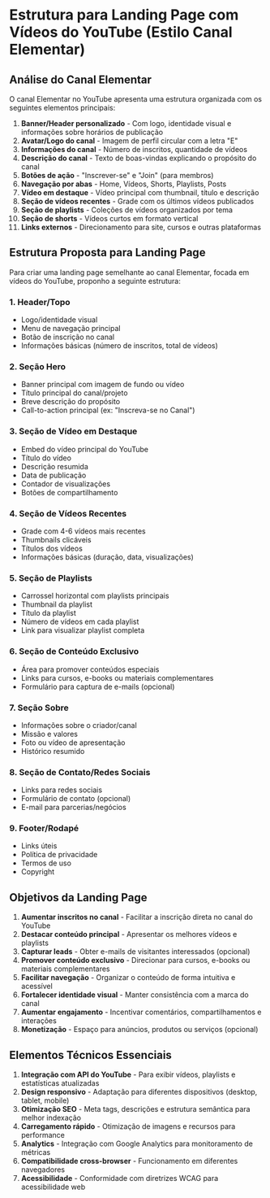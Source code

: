 # Estrutura para Landing Page com Vídeos do YouTube (Estilo Canal Elementar)

## Análise do Canal Elementar

O canal Elementar no YouTube apresenta uma estrutura organizada com os seguintes elementos principais:

1. **Banner/Header personalizado** - Com logo, identidade visual e informações sobre horários de publicação
2. **Avatar/Logo do canal** - Imagem de perfil circular com a letra "E"
3. **Informações do canal** - Número de inscritos, quantidade de vídeos
4. **Descrição do canal** - Texto de boas-vindas explicando o propósito do canal
5. **Botões de ação** - "Inscrever-se" e "Join" (para membros)
6. **Navegação por abas** - Home, Vídeos, Shorts, Playlists, Posts
7. **Vídeo em destaque** - Vídeo principal com thumbnail, título e descrição
8. **Seção de vídeos recentes** - Grade com os últimos vídeos publicados
9. **Seção de playlists** - Coleções de vídeos organizados por tema
10. **Seção de shorts** - Vídeos curtos em formato vertical
11. **Links externos** - Direcionamento para site, cursos e outras plataformas

## Estrutura Proposta para Landing Page

Para criar uma landing page semelhante ao canal Elementar, focada em vídeos do YouTube, proponho a seguinte estrutura:

### 1. Header/Topo
- Logo/identidade visual
- Menu de navegação principal
- Botão de inscrição no canal
- Informações básicas (número de inscritos, total de vídeos)

### 2. Seção Hero
- Banner principal com imagem de fundo ou vídeo
- Título principal do canal/projeto
- Breve descrição do propósito
- Call-to-action principal (ex: "Inscreva-se no Canal")

### 3. Seção de Vídeo em Destaque
- Embed do vídeo principal do YouTube
- Título do vídeo
- Descrição resumida
- Data de publicação
- Contador de visualizações
- Botões de compartilhamento

### 4. Seção de Vídeos Recentes
- Grade com 4-6 vídeos mais recentes
- Thumbnails clicáveis
- Títulos dos vídeos
- Informações básicas (duração, data, visualizações)

### 5. Seção de Playlists
- Carrossel horizontal com playlists principais
- Thumbnail da playlist
- Título da playlist
- Número de vídeos em cada playlist
- Link para visualizar playlist completa

### 6. Seção de Conteúdo Exclusivo
- Área para promover conteúdos especiais
- Links para cursos, e-books ou materiais complementares
- Formulário para captura de e-mails (opcional)

### 7. Seção Sobre
- Informações sobre o criador/canal
- Missão e valores
- Foto ou vídeo de apresentação
- Histórico resumido

### 8. Seção de Contato/Redes Sociais
- Links para redes sociais
- Formulário de contato (opcional)
- E-mail para parcerias/negócios

### 9. Footer/Rodapé
- Links úteis
- Política de privacidade
- Termos de uso
- Copyright

## Objetivos da Landing Page

1. **Aumentar inscritos no canal** - Facilitar a inscrição direta no canal do YouTube
2. **Destacar conteúdo principal** - Apresentar os melhores vídeos e playlists
3. **Capturar leads** - Obter e-mails de visitantes interessados (opcional)
4. **Promover conteúdo exclusivo** - Direcionar para cursos, e-books ou materiais complementares
5. **Facilitar navegação** - Organizar o conteúdo de forma intuitiva e acessível
6. **Fortalecer identidade visual** - Manter consistência com a marca do canal
7. **Aumentar engajamento** - Incentivar comentários, compartilhamentos e interações
8. **Monetização** - Espaço para anúncios, produtos ou serviços (opcional)

## Elementos Técnicos Essenciais

1. **Integração com API do YouTube** - Para exibir vídeos, playlists e estatísticas atualizadas
2. **Design responsivo** - Adaptação para diferentes dispositivos (desktop, tablet, mobile)
3. **Otimização SEO** - Meta tags, descrições e estrutura semântica para melhor indexação
4. **Carregamento rápido** - Otimização de imagens e recursos para performance
5. **Analytics** - Integração com Google Analytics para monitoramento de métricas
6. **Compatibilidade cross-browser** - Funcionamento em diferentes navegadores
7. **Acessibilidade** - Conformidade com diretrizes WCAG para acessibilidade web
